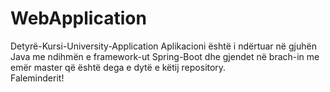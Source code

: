 # WebApplication
Detyrë-Kursi-University-Application
Aplikacioni është i ndërtuar në gjuhën Java me ndihmën e framework-ut Spring-Boot dhe gjendet në brach-in me emër master që është
dega e dytë e këtij repository.  
Faleminderit!
